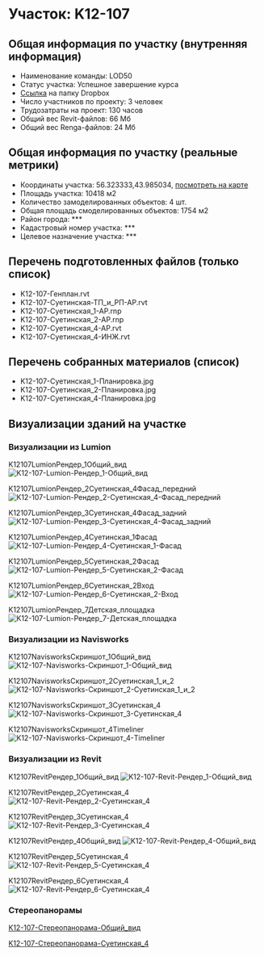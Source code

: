 # Участок: K12-107
## Общая информация по участку (внутренняя информация)
+ Наименование команды: LOD50
+ Статус участка: Успешное завершение курса
+ [Ссылка](https://www.dropbox.com/sh/wvvgv1nw1iqred9/AACtEWV-LiYWsdRNWkgNbBEma/K12_107?dl=0) на папку Dropbox
+ Число участников по проекту: 3 человек
+ Трудозатраты на проект: 130 часов
+ Общий вес Revit-файлов: 66 Мб
+ Общий вес Renga-файлов: 24 Мб
## Общая информация по участку (реальные метрики)
+ Координаты участка: 56.323333,43.985034, [посмотреть на карте](yandex.ru/maps/47/nizhny-novgorod/?ll=56.323333%2C43.985034&z=19)
+ Площадь участка: 10418 м2
+ Количество замоделированных объектов: 4 шт.
+ Общая площадь смоделированных объектов: 1754 м2
+ Район города: *** 
+ Кадастровый номер участка: *** 
+ Целевое назначение участка: *** 
## Перечень подготовленных файлов (только список)
+ K12-107-Генплан.rvt
+ K12-107-Суетинская-ТП_и_РП-АР.rvt
+ K12-107-Суетинская_1-АР.rnp
+ K12-107-Суетинская_2-АР.rnp
+ K12-107-Суетинская_4-АР.rvt
+ K12-107-Суетинская_4-ИНЖ.rvt
## Перечень собранных материалов (список)
+ K12-107-Суетинская_1-Планировка.jpg
+ K12-107-Суетинская_2-Планировка.jpg
+ K12-107-Суетинская_4-Планировка.jpg
## Визуализации зданий на участке
### Визуализации из Lumion
K12107LumionРендер_1Общий_вид
![K12-107-Lumion-Рендер_1-Общий_вид](/Images/K12_107/K12-107-Lumion-Рендер_1-Общий_вид_Compressed.jpg)

K12107LumionРендер_2Суетинская_4Фасад_передний
![K12-107-Lumion-Рендер_2-Суетинская_4-Фасад_передний](/Images/K12_107/K12-107-Lumion-Рендер_2-Суетинская_4-Фасад_передний_Compressed.jpg)

K12107LumionРендер_3Суетинская_4Фасад_задний
![K12-107-Lumion-Рендер_3-Суетинская_4-Фасад_задний](/Images/K12_107/K12-107-Lumion-Рендер_3-Суетинская_4-Фасад_задний_Compressed.jpg)

K12107LumionРендер_4Суетинская_1Фасад
![K12-107-Lumion-Рендер_4-Суетинская_1-Фасад](/Images/K12_107/K12-107-Lumion-Рендер_4-Суетинская_1-Фасад_Compressed.jpg)

K12107LumionРендер_5Суетинская_2Фасад
![K12-107-Lumion-Рендер_5-Суетинская_2-Фасад](/Images/K12_107/K12-107-Lumion-Рендер_5-Суетинская_2-Фасад_Compressed.jpg)

K12107LumionРендер_6Суетинская_2Вход
![K12-107-Lumion-Рендер_6-Суетинская_2-Вход](/Images/K12_107/K12-107-Lumion-Рендер_6-Суетинская_2-Вход_Compressed.jpg)

K12107LumionРендер_7Детская_площадка
![K12-107-Lumion-Рендер_7-Детская_площадка](/Images/K12_107/K12-107-Lumion-Рендер_7-Детская_площадка_Compressed.jpg)

### Визуализации из Navisworks
K12107NavisworksСкриншот_1Общий_вид
![K12-107-Navisworks-Скриншот_1-Общий_вид](/Images/K12_107/K12-107-Navisworks-Скриншот_1-Общий_вид_Compressed.jpg)

K12107NavisworksСкриншот_2Суетинская_1_и_2
![K12-107-Navisworks-Скриншот_2-Суетинская_1_и_2](/Images/K12_107/K12-107-Navisworks-Скриншот_2-Суетинская_1_и_2_Compressed.jpg)

K12107NavisworksСкриншот_3Суетинская_4
![K12-107-Navisworks-Скриншот_3-Суетинская_4](/Images/K12_107/K12-107-Navisworks-Скриншот_3-Суетинская_4_Compressed.jpg)

K12107NavisworksСкриншот_4Timeliner
![K12-107-Navisworks-Скриншот_4-Timeliner](/Images/K12_107/K12-107-Navisworks-Скриншот_4-Timeliner_Compressed.jpg)

### Визуализации из Revit
K12107RevitРендер_1Общий_вид
![K12-107-Revit-Рендер_1-Общий_вид](/Images/K12_107/K12-107-Revit-Рендер_1-Общий_вид_Compressed.jpg)

K12107RevitРендер_2Суетинская_4
![K12-107-Revit-Рендер_2-Суетинская_4](/Images/K12_107/K12-107-Revit-Рендер_2-Суетинская_4_Compressed.jpg)

K12107RevitРендер_3Суетинская_4
![K12-107-Revit-Рендер_3-Суетинская_4](/Images/K12_107/K12-107-Revit-Рендер_3-Суетинская_4_Compressed.jpg)

K12107RevitРендер_4Общий_вид
![K12-107-Revit-Рендер_4-Общий_вид](/Images/K12_107/K12-107-Revit-Рендер_4-Общий_вид_Compressed.jpg)

K12107RevitРендер_5Суетинская_4
![K12-107-Revit-Рендер_5-Суетинская_4](/Images/K12_107/K12-107-Revit-Рендер_5-Суетинская_4_Compressed.jpg)

K12107RevitРендер_6Суетинская_4
![K12-107-Revit-Рендер_6-Суетинская_4](/Images/K12_107/K12-107-Revit-Рендер_6-Суетинская_4_Compressed.jpg)

### Стереопанорамы
[K12-107-Стереопанорама-Общий_вид](https://pano.autodesk.com/pano.html?url=jpgs/b86c0930-6031-45a5-967b-54e3e3c567cf&version=2)

[K12-107-Стереопанорама-Суетинская_4](https://pano.autodesk.com/pano.html?url=jpgs/abd832a4-0f53-4350-8c41-18f696dd2962&version=2)

